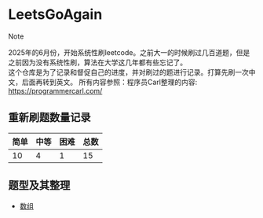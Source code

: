 # LeetsGoAgain

> [!NOTE]
> 2025年的6月份，开始系统性刷leetcode。之前大一的时候刷过几百道题，但是之前因为没有系统性刷，算法在大学这几年都有些忘记了。\
> 这个仓库是为了记录和督促自己的进度，并对刷过的题进行记录。打算先刷一次中文，后面再转到英文。
> 所有内容参照：程序员Carl整理的内容: https://programmercarl.com/

## 重新刷题数量记录

<center>

| 简单 | 中等 | 困难 | 总数 |
|-----|-----|-----|-----|
| 10 | 4 | 1 | 15 |

</center>

## 题型及其整理

- [数组](./docs/arrays.md)